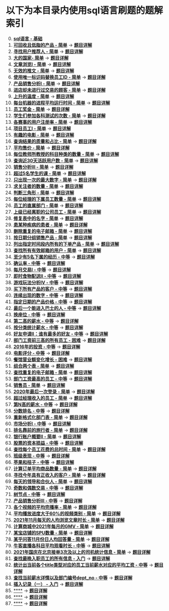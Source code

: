 # 以下为本目录内使用sql语言刷题的题解索引  

0. [**sql语言 - 基础**](./sql语言.sql)
1. [**可回收且低脂的产品 - 简单**](https://leetcode.cn/problems/recyclable-and-low-fat-products/description/?envType=study-plan-v2&envId=sql-free-50) -> [**题目详解**](./可回收且低脂的产品.sql)
2. [**寻找用户推荐人 - 简单**](https://leetcode.cn/problems/find-customer-referee/description/?envType=study-plan-v2&envId=sql-free-50) -> [**题目详解**](./寻找用户推荐人.sql)
3. [**大的国家- 简单**](https://leetcode.cn/problems/big-countries/?envType=study-plan-v2&envId=sql-free-50) -> [**题目详解**](./大的国家.sql)
4. [**文章浏览I - 简单**](https://leetcode.cn/problems/article-views-i/description/?envType=study-plan-v2&envId=sql-free-50) -> [**题目详解**](./文章浏览I.sql)
5. [**无效的推文 - 简单**](https://leetcode.cn/problems/invalid-tweets/description/?envType=study-plan-v2&envId=sql-free-50) -> [**题目详解**](./无效的推文.sql)
6. [**使用唯一标识码替换员工ID - 简单**](https://leetcode.cn/problems/replace-employee-id-with-the-unique-identifier/description/?envType=study-plan-v2&envId=sql-free-50) -> [**题目详解**](./使用唯一标识码替换员工ID.sql)
7. [**产品销售分析I - 简单**](https://leetcode.cn/problems/product-sales-analysis-i/description/?envType=study-plan-v2&envId=sql-free-50) -> [**题目详解**](./产品销售分析I.sql)
8. [**进店却未进行过交易的顾客 - 简单**](https://leetcode.cn/problems/customer-who-visited-but-did-not-make-any-transactions/description/?envType=study-plan-v2&envId=sql-free-50) -> [**题目详解**](./进店却未进行过交易的顾客.sql)
9. [**上升的温度 - 简单**](https://leetcode.cn/problems/rising-temperature/description/?envType=study-plan-v2&envId=sql-free-50) -> [**题目详解**](./上升的温度.sql)
10. [**每台机器的进程平均运行时间 - 简单**](https://leetcode.cn/problems/average-time-of-process-per-machine/description/?envType=study-plan-v2&envId=sql-free-50) -> [**题目详解**](./每台机器的进程平均运行时间.sql)
11. [**员工奖金 - 简单**](https://leetcode.cn/problems/employee-bonus/description/?envType=study-plan-v2&envId=sql-free-50) -> [**题目详解**](./员工奖金.sql)
12. [**学生们参加各科测试的次数 - 简单**](https://leetcode.cn/problems/students-and-examinations/description/?envType=study-plan-v2&envId=sql-free-50) -> [**题目详解**](./学生们参加各科测试的次数.sql)
13. [**各赛事的用户注册率 - 简单**](https://leetcode.cn/problems/percentage-of-users-attended-a-contest/description/?envType=study-plan-v2&envId=sql-free-50) -> [**题目详解**](./各赛事的用户注册率.sql)
14. [**项目员工I - 简单**](https://leetcode.cn/problems/project-employees-i/description/?envType=study-plan-v2&envId=sql-free-50) -> [**题目详解**](./项目员工I.sql)
15. [**有趣的电影 - 简单**](https://leetcode.cn/problems/not-boring-movies/description/?envType=study-plan-v2&envId=sql-free-50) -> [**题目详解**](./有趣的电影.sql)
16. [**查询结果的质量和占比 - 简单**](https://leetcode.cn/problems/queries-quality-and-percentage/?envType=study-plan-v2&envId=sql-free-50) -> [**题目详解**](./查询结果的质量和占比.sql)
17. [**平均售价 - 简单**](https://leetcode.cn/problems/average-selling-price/description/?envType=study-plan-v2&envId=sql-free-50) -> [**题目详解**](./平均售价.sql)
18. [**每位教师所教授的科目种类的数量 - 简单**](https://leetcode.cn/problems/number-of-unique-subjects-taught-by-each-teacher/description/?envType=study-plan-v2&envId=sql-free-50) -> [**题目详解**](./每位教师所教授的科目种类的数量.sql)
19. [**查询近30天活跃用户数 - 简单**](https://leetcode.cn/problems/user-activity-for-the-past-30-days-i/description/?envType=study-plan-v2&envId=sql-free-50) -> [**题目详解**](./查询近30天活跃用户数.sql)
20. [**销售分析III - 简单**](https://leetcode.cn/problems/sales-analysis-iii/description/?envType=study-plan-v2&envId=sql-free-50) -> [**题目详解**](./销售分析III.sql)
21. [**超过5名学生的课 - 简单**](https://leetcode.cn/problems/classes-more-than-5-students/description/?envType=study-plan-v2&envId=sql-free-50) -> [**题目详解**](./超过5名学生的课.sql)
22. [**只出现一次的最大数字 - 简单**](https://leetcode.cn/problems/biggest-single-number/description/?envType=study-plan-v2&envId=sql-free-50) -> [**题目详解**](./只出现一次的最大数字.sql)
23. [**求关注者的数量 - 简单**](https://leetcode.cn/problems/find-followers-count/description/?envType=study-plan-v2&envId=sql-free-50) -> [**题目详解**](./求关注者的数量.sql)
24. [**判断三角形 - 简单**](https://leetcode.cn/problems/triangle-judgement/description/?envType=study-plan-v2&envId=sql-free-50) -> [**题目详解**](./判断三角形.sql)
25. [**每位经理的下属员工数量 - 简单**](https://leetcode.cn/problems/the-number-of-employees-which-report-to-each-employee/?envType=study-plan-v2&envId=sql-free-50) -> [**题目详解**](./每位经理的下属员工数量.sql)
26. [**员工的直属部门 - 简单**](https://leetcode.cn/problems/primary-department-for-each-employee/?envType=study-plan-v2&envId=sql-free-50) -> [**题目详解**](./员工的直属部门.sql)
27. [**上级已经离职的公司员工 - 简单**](https://leetcode.cn/problems/employees-whose-manager-left-the-company/description/?envType=study-plan-v2&envId=sql-free-50) -> [**题目详解**](./上级已经离职的公司员工.sql)
28. [**修复表中的名字 - 简单**](https://leetcode.cn/problems/fix-names-in-a-table/description/?envType=study-plan-v2&envId=sql-free-50) -> [**题目详解**](./修复表中的名字.sql)
29. [**患某种疾病的患者 - 简单**](https://leetcode.cn/problems/patients-with-a-condition/description/?envType=study-plan-v2&envId=sql-free-50) -> [**题目详解**](./患某种疾病的患者.sql)
30. [**删除重复的电子邮箱 - 简单**](https://leetcode.cn/problems/delete-duplicate-emails/description/?envType=study-plan-v2&envId=sql-free-50) -> [**题目详解**](./删除重复的电子邮箱.sql)
31. [**按日期分组销售产品 - 简单**](https://leetcode.cn/problems/group-sold-products-by-the-date/description/?envType=study-plan-v2&envId=sql-free-50) -> [**题目详解**](./按日期分组销售产品.sql)
32. [**列出指定时间段内所有的下单产品 - 简单**](https://leetcode.cn/problems/list-the-products-ordered-in-a-period/description/?envType=study-plan-v2&envId=sql-free-50) -> [**题目详解**](./列出指定时间段内所有的下单产品.sql)
33. [**查找所有有效邮箱的用户 - 简单**](https://leetcode.cn/problems/find-users-with-valid-e-mails/description/?envType=study-plan-v2&envId=sql-free-50) -> [**题目详解**](./查找所有有效邮箱的用户.sql)
34. [**至少有5名下属的经历 - 中等**](https://leetcode.cn/problems/managers-with-at-least-5-direct-reports/description/?envType=study-plan-v2&envId=sql-free-50) -> [**题目详解**](./至少有5名下属的经历.sql)
35. [**确认率 - 中等**](https://leetcode.cn/problems/confirmation-rate/description/?envType=study-plan-v2&envId=sql-free-50) -> [**题目详解**](./确认率.sql)
36. [**每月交易I - 中等**](https://leetcode.cn/problems/monthly-transactions-i/description/?envType=study-plan-v2&envId=sql-free-50) -> [**题目详解**](./每月交易I.sql)
37. [**即时食物配送II - 中等**](https://leetcode.cn/problems/immediate-food-delivery-ii/?envType=study-plan-v2&envId=sql-free-50) -> [**题目详解**](./即时食物配送II.sql)
38. [**游戏玩法分析IV - 中等**](https://leetcode.cn/problems/game-play-analysis-iv/description/?envType=study-plan-v2&envId=sql-free-50) -> [**题目详解**](./游戏玩法分析IV.sql)
39. [**买下所有产品的客户 - 中等**](https://leetcode.cn/problems/customers-who-bought-all-products/description/?envType=study-plan-v2&envId=sql-free-50) -> [**题目详解**](./买下所有产品的客户.sql)
40. [**连续出现的数字 - 中等**](https://leetcode.cn/problems/consecutive-numbers/description/?envType=study-plan-v2&envId=sql-free-50) -> [**题目详解**](./连续出现的数字.sql)
41. [**指定日期的产品价格 - 中等**](https://leetcode.cn/problems/product-price-at-a-given-date/description/?envType=study-plan-v2&envId=sql-free-50) -> [**题目详解**](./指定日期的产品价格.sql)
42. [**最后一个能进入巴士的人 - 中等**](https://leetcode.cn/problems/last-person-to-fit-in-the-bus/description/?envType=study-plan-v2&envId=sql-free-50) -> [**题目详解**](./最后一个能进入巴士的人.sql)
43. [**换座位 - 中等**](https://leetcode.cn/problems/exchange-seats/description/?envType=study-plan-v2&envId=sql-free-50) -> [**题目详解**](./换座位.sql)
44. [**第二高的薪水 - 中等**](https://leetcode.cn/problems/second-highest-salary/description/?envType=study-plan-v2&envId=sql-free-50) -> [**题目详解**](./第二高的薪水.sql)
45. [**按分类统计薪水 - 中等**](https://leetcode.cn/problems/count-salary-categories/?envType=study-plan-v2&envId=sql-free-50) -> [**题目详解**](./按分类统计薪水.sql)
46. [**好友申请II：谁有最多的好友 - 中等**](https://leetcode.cn/problems/friend-requests-ii-who-has-the-most-friends/description/?envType=study-plan-v2&envId=sql-free-50) -> [**题目详解**](./好友申请II：谁有最多的好友.sql)
47. [**部门工资前三高的所有员工 - 困难**](https://leetcode.cn/problems/department-top-three-salaries/description/?envType=study-plan-v2&envId=sql-free-50) -> [**题目详解**](./部门工资前三高的所有员工.sql)
48. [**2016年的投资 - 中等**](https://leetcode.cn/problems/investments-in-2016/description/?envType=study-plan-v2&envId=sql-free-50) -> [**题目详解**](./2016年的投资.sql)
49. [**电影评分 - 中等**](https://leetcode.cn/problems/movie-rating/description/?envType=study-plan-v2&envId=sql-free-50) -> [**题目详解**](./电影评分.sql)
50. [**餐馆营业额变化增长 - 困难**](https://leetcode.cn/problems/restaurant-growth/description/?envType=study-plan-v2&envId=sql-free-50) -> [**题目详解**](./餐馆营业额变化增长.sql)
51. [**组合两个表 - 简单**](https://leetcode.cn/problems/combine-two-tables/description/) -> [**题目详解**](./组合两个表.sql)
52. [**查找重复的电子邮箱 - 简单**](https://leetcode.cn/problems/duplicate-emails/description/) -> [**题目详解**](./查找重复的电子邮箱.sql)
53. [**部门工资最高的员工 - 中等**](https://leetcode.cn/problems/department-highest-salary/description/) -> [**题目详解**](./部门工资最高的员工.sql)
54. [**销售员 - 简单**](https://leetcode.cn/problems/sales-person/description/) -> [**题目详解**](./销售员.sql)
55. [**2020年最后一次登录 - 简单**](https://leetcode.cn/problems/the-latest-login-in-2020/description/) -> [**题目详解**](./2020年最后一次登录.sql)
56. [**超过经理收入的员工 - 简单**](https://leetcode.cn/problems/employees-earning-more-than-their-managers/description/) -> [**题目详解**](./超过经理收入的员工.sql)
57. [**第N高的薪水 - 中等**](https://leetcode.cn/problems/nth-highest-salary/description/) -> [**题目详解**](./第N高的薪水.sql)
58. [**分数排名 - 中等**](https://leetcode.cn/problems/rank-scores/description/) -> [**题目详解**](./分数排名.sql)
59. [**重新格式化部门表 - 简单**](https://leetcode.cn/problems/reformat-department-table/description/) -> [**题目详解**](./重新格式化部门表.sql)
60. [**市场分析I - 中等**](https://leetcode.cn/problems/market-analysis-i/) -> [**题目详解**](./市场分析I.sql)
61. [**排名靠前的旅行者 - 简单**](https://leetcode.cn/problems/top-travellers/description/) -> [**题目详解**](./排名靠前的旅行者.sql)
62. [**银行账户概要II - 简单**](https://leetcode.cn/problems/bank-account-summary-ii/description/) -> [**题目详解**](./银行账户概要II.sql)
63. [**股票的资本损益 - 中等**](https://leetcode.cn/problems/capital-gainloss/description/) -> [**题目详解**](./股票的资本损益.sql)
64. [**查找每个员工花费的总时间 - 简单**](https://leetcode.cn/problems/find-total-time-spent-by-each-employee/description/) -> [**题目详解**](./查找每个员工花费的总时间.sql)
65. [**班级表现 - 中等**](https://leetcode.cn/problems/class-performance/description/) -> [**题目详解**](./班级表现.sql)
66. [**苹果和桔子 - 中等**](https://leetcode.cn/problems/apples-oranges/description/) -> [**题目详解**](./苹果和桔子.sql)
67. [**计算订单平均商品数量 - 简单**](https://leetcode.cn/problems/calculate-compressed-mean/description/) -> [**题目详解**](./计算订单平均商品数量.sql)
68. [**寻找今年具有正收入的客户 - 简单**](https://leetcode.cn/problems/find-customers-with-positive-revenue-this-year/description/) -> [**题目详解**](./寻找今年具有正收入的客户.sql)
69. [**每天的领导和合伙人 - 简单**](https://leetcode.cn/problems/daily-leads-and-partners/description/) -> [**题目详解**](./每天的领导和合伙人.sql)
70. [**奇数和偶数交易 - 中等**](https://leetcode.cn/problems/odd-and-even-transactions/description/) -> [**题目详解**](./奇数和偶数交易.sql)
71. [**树节点 - 中等**](https://leetcode.cn/problems/tree-node/description/) -> [**题目详解**](./树节点.sql)
72. [**产品销售分析III - 中等**](https://leetcode.cn/problems/product-sales-analysis-iii/submissions/564910843/) -> [**题目详解**](./产品销售分析III.sql)
73. [**各个视频的平均完播率 - 简单**](https://www.nowcoder.com/practice/96263162f69a48df9d84a93c71045753?tpId=268&tqId=2285032&ru=/exam/oj&qru=/ta/sql-factory-interview/question-ranking&sourceUrl=%2Fexam%2Foj%3Fpage%3D1%26pageSize%3D50%26search%3D%25E6%25A0%2591%25E7%259A%2584%25E5%25AD%2590%26tab%3D%25E7%25AE%2597%25E6%25B3%2595%25E9%259D%25A2%25E8%25AF%2595%26topicId%3D196) -> [**题目详解**](./各个视频的平均完播率.sql)
74. [**平均播放进度大于60%的视频类别 - 简单**](https://www.nowcoder.com/practice/c60242566ad94bc29959de0cdc6d95ef?tpId=268&tqId=2285039&ru=/exam/oj&qru=/ta/sql-factory-interview/question-ranking&sourceUrl=%2Fexam%2Foj%3Fpage%3D1%26tab%3DSQL%25E7%25AF%2587%26topicId%3D268) -> [**题目详解**](./平均播放进度大于60%的视频类别.sql)
75. [**2021年11月每天的人均浏览文章时长 - 简单**](https://www.nowcoder.com/practice/8e33da493a704d3da15432e4a0b61bb3?tpId=268&tqId=2285342&ru=/exam/oj&qru=/ta/sql-factory-interview/question-ranking&sourceUrl=%2Fexam%2Foj%3Fpage%3D1%26tab%3DSQL%25E7%25AF%2587%26topicId%3D268) -> [**题目详解**](./2021年11月每天的人均浏览文章时长.sql)
76. [**计算商城中2021年每月的GMV - 简单**](https://www.nowcoder.com/practice/5005cbf5308249eda1fbf666311753bf?tpId=268&tqId=2285515&ru=/exam/oj&qru=/ta/sql-factory-interview/question-ranking&sourceUrl=%2Fexam%2Foj%3Fpage%3D1%26tab%3DSQL%25E7%25AF%2587%26topicId%3D268) -> [**题目详解**](./计算商城中2021年每月的GMV.sql)
77. [**某宝店铺的SPU数量 - 简单**](https://www.nowcoder.com/practice/2b6ea6b8fe634d2cbc39be46db411ca4?tpId=268&tqId=2285758&ru=/exam/oj&qru=/ta/sql-factory-interview/question-ranking&sourceUrl=%2Fexam%2Foj%3Fpage%3D1%26tab%3DSQL%25E7%25AF%2587%26topicId%3D268) -> [**题目详解**](./某宝店铺的SPU数量.sql)
78. [**某乎问答11月份日人均回答量 - 简单**](https://www.nowcoder.com/practice/d1f5a1e50d0b49f3a39eb01c4fdb621f?tpId=268&tqId=2286286&ru=/exam/oj&qru=/ta/sql-factory-interview/question-ranking&sourceUrl=%2Fexam%2Foj%3Fpage%3D1%26tab%3DSQL%25E7%25AF%2587%26topicId%3D268) -> [**题目详解**](./某乎问答11月份日人均回答量.sql)
79. [**牛客直播各科目平均观看时长 - 中等**](https://www.nowcoder.com/practice/e9e7dc4c8623467793f6999cbfee9360?tpId=268&tqId=2286189&ru=/exam/oj&qru=/ta/sql-factory-interview/question-ranking&sourceUrl=%2Fexam%2Foj%3Fpage%3D1%26tab%3DSQL%25E7%25AF%2587%26topicId%3D268) -> [**题目详解**](./牛客直播各科目平均观看时长.sql)
80. [**2021年国庆在北京接单3次及以上的司机统计信息 - 简单**](https://www.nowcoder.com/practice/992783fd80f746d49e790d33ee537c19?tpId=268&tqId=2290884&ru=/exam/oj&qru=/ta/sql-factory-interview/question-ranking&sourceUrl=%2Fexam%2Foj%3Fpage%3D1%26tab%3DSQL%25E7%25AF%2587%26topicId%3D268) -> [**题目详解**](./2021年国庆在北京接单3次及以上的司机统计信息.sql)
81. [**查找最晚入职员工的所有信息 - 入门**](https://www.nowcoder.com/practice/218ae58dfdcd4af195fff264e062138f?tpId=82&tqId=29753&rp=1&ru=/exam/company&qru=/exam/company&sourceUrl=%2Fexam%2Fcompany&difficulty=undefined&judgeStatus=undefined&tags=&title=) -> [**题目详解**](./查找最晚入职员工的所有信息.sql)
82. [**统计出当前各个title类型对应的员工当前薪水对应的平均工资 - 中等**](https://www.nowcoder.com/practice/c8652e9e5a354b879e2a244200f1eaae?tpId=82&tqId=29768&rp=1&ru=/exam/oj&qru=/exam/oj&sourceUrl=%2Fexam%2Foj%3Fpage%3D1%26tab%3DSQL%25E7%25AF%2587%26topicId%3D82&difficulty=undefined&judgeStatus=undefined&tags=&title=) -> [**题目详解**](./统计出当前各个title类型对应的员工当前薪水对应的平均工资.sql)
83. [**查找当前薪水详情以及部门编号dept_no - 中等**](https://www.nowcoder.com/practice/c63c5b54d86e4c6d880e4834bfd70c3b?tpId=82&tqId=29755&rp=1&ru=/exam/oj&qru=/exam/oj&sourceUrl=%2Fexam%2Foj%3Fpage%3D1%26tab%3DSQL%25E7%25AF%2587%26topicId%3D82&difficulty=undefined&judgeStatus=undefined&tags=&title=) -> [**题目详解**](./查找当前薪水详情以及部门编号dept_no.sql)
84. [**插入记录（一） - 入门**](https://www.nowcoder.com/practice/5d2a42bfaa134479afb9fffd9eee970c?tpId=240&tqId=2221797&ru=/exam/oj&qru=/ta/sql-advanced/question-ranking&sourceUrl=%2Fexam%2Foj%3Fpage%3D1%26tab%3DSQL%25E7%25AF%2587%26topicId%3D82) -> [**题目详解**](./插入记录（一）.sql)
85. [****]() -> [**题目详解**](./xxxx.sql)
86. [****]() -> [**题目详解**](./xxxx.sql)
87. [****]() -> [**题目详解**](./xxxx.sql)